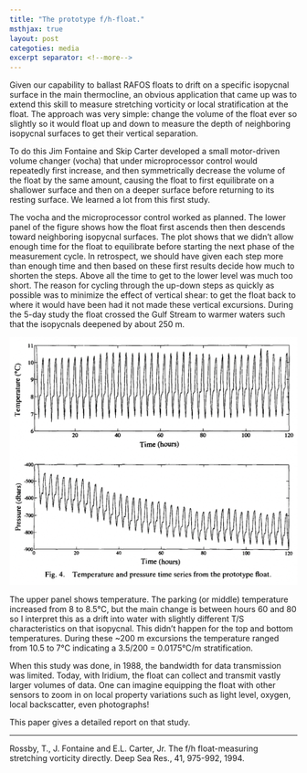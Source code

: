 ```yaml
---
title: "The prototype f/h-float."
msthjax: true
layout: post
categoties: media
excerpt separator: <!--more-->
---
```


Given our capability to ballast RAFOS floats to drift on a specific isopycnal surface in the main thermocline, an obvious application that came up was to extend this skill to measure stretching vorticity or local stratification at the float. The approach was very simple: change the volume of the float ever so slightly so it would float up and down to measure the depth of neighboring isopycnal surfaces to get their vertical separation. 
<!--more-->

To do this Jim Fontaine and Skip Carter developed a small motor-driven volume changer (vocha) that under microprocessor control would repeatedly first increase, and then symmetrically decrease the volume of the float by the same amount, causing the float to first equilibrate on a shallower surface and then on a deeper surface before returning to its resting surface. We learned a lot from this first study. 

The vocha and the microprocessor control worked as planned. The lower panel of the figure shows how the float first ascends then then descends toward neighboring isopycnal surfaces. The plot shows that we didn’t allow enough time for the float to equilibrate before starting the next phase of the measurement cycle. In retrospect, we should have given each step more than enough time and then based on these first results decide how much to shorten the steps. Above all the time to get to the lower level was much too short. The reason for cycling through the up-down steps as quickly as possible was to minimize the effect of vertical shear: to get the float back to where it would have been had it not made these vertical excursions. During the 5-day study the float crossed the Gulf Stream to warmer waters such that the isopycnals deepened by about 250 m. 

![f_h_prototype](/assets/f_h_prototype.jpeg)

The upper panel shows temperature. The parking (or middle) temperature increased from 8 to 8.5°C, but the main change is between hours 60 and 80 so I interpret this as a drift into water with slightly different T/S characteristics on that isopycnal. This didn’t happen for the top and bottom temperatures. During these ~200 m excursions the temperature ranged from 10.5 to 7°C indicating a 3.5/200 = 0.0175°C/m stratification. 

When this study was done, in 1988, the bandwidth for data transmission was limited. Today, with Iridium, the float can collect and transmit vastly larger volumes of data. One can imagine equipping the float with other sensors to zoom in on local property variations such as light level, oxygen, local backscatter, even photographs! 

This paper gives a detailed report on that study. 

- - - - -
Rossby, T., J. Fontaine and E.L. Carter, Jr.  The f/h float-measuring stretching vorticity directly.  Deep Sea Res., 41, 975-992, 1994.




